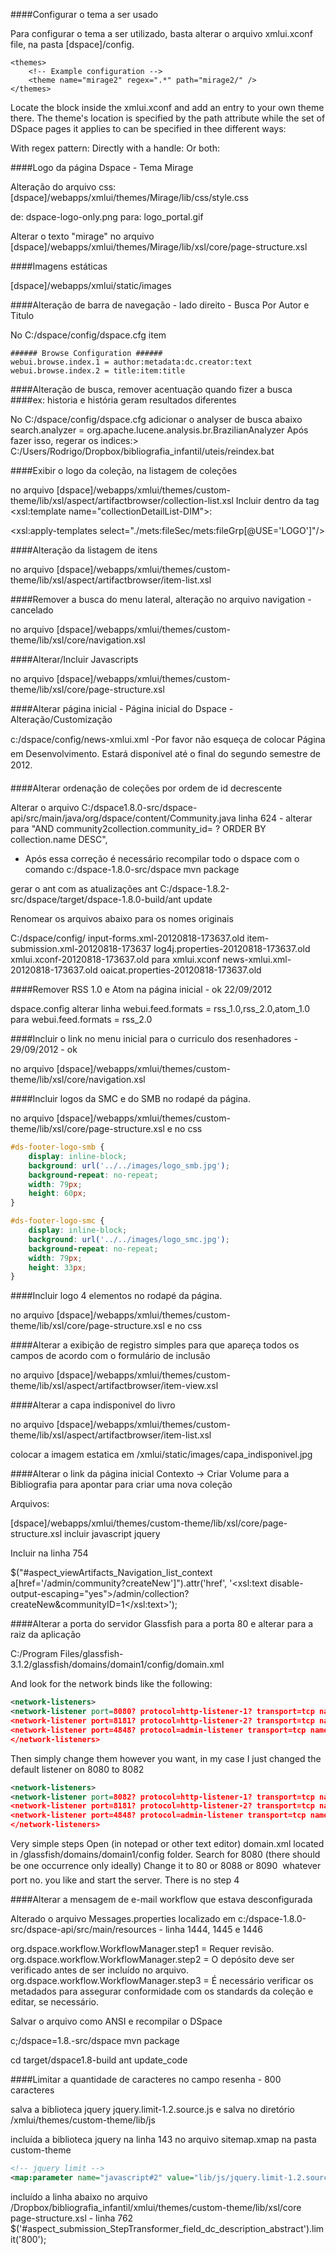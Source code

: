 ####Configurar o tema a ser usado

Para configurar o tema a ser utilizado, basta alterar o arquivo xmlui.xconf file, na pasta [dspace]/config.

    <themes>
        <!-- Example configuration -->
        <theme name="mirage2" regex=".*" path="mirage2/" />
    </themes>

Locate the <themes> block inside the xmlui.xconf and add an entry to your own theme there. The theme's location is specified by the path attribute while the set of DSpace pages it applies to can be specified in thee different ways:

With regex pattern: <theme name=" Theme's name" regex="community-list" path=" YourThemeDir /"/>
Directly with a handle: <theme name=" Theme's name" handle="123456789/42" path=" YourThemeDir /"/>
Or both: <theme name=" Theme's name" regex="browse-title^" handle="123456789/42" path=" YourThemeDir /"/>


####Logo da página Dspace - Tema Mirage

Alteração do arquivo css: [dspace]/webapps/xmlui/themes/Mirage/lib/css/style.css

de: dspace-logo-only.png 
para: logo_portal.gif

Alterar o texto "mirage" no arquivo
[dspace]/webapps/xmlui/themes/Mirage/lib/xsl/core/page-structure.xsl


####Imagens estáticas

[dspace]/webapps/xmlui/static/images


####Alteração de barra de navegação - lado direito - Busca Por Autor e Titulo

No C:/dspace/config/dspace.cfg item 

```
###### Browse Configuration ######
webui.browse.index.1 = author:metadata:dc.creator:text
webui.browse.index.2 = title:item:title
```



####Alteração de busca, remover acentuação quando fizer a busca
####ex: historia e história geram resultados diferentes

No C:/dspace/config/dspace.cfg adicionar o analyser de busca abaixo
search.analyzer = org.apache.lucene.analysis.br.BrazilianAnalyzer
Após fazer isso, regerar os indices:> C:/Users/Rodrigo/Dropbox/bibliografia_infantil/uteis/reindex.bat


####Exibir o logo da coleção, na listagem de coleções

no arquivo [dspace]/webapps/xmlui/themes/custom-theme/lib/xsl/aspect/artifactbrowser/collection-list.xsl
Incluir dentro da tag <xsl:template name="collectionDetailList-DIM">:

<!-- Generate the logo, if present, from the file section -->
<xsl:apply-templates select="./mets:fileSec/mets:fileGrp[@USE='LOGO']"/>


####Alteração da listagem de itens

no arquivo [dspace]/webapps/xmlui/themes/custom-theme/lib/xsl/aspect/artifactbrowser/item-list.xsl


####Remover a busca do menu lateral, alteração no arquivo navigation - cancelado

no arquivo [dspace]/webapps/xmlui/themes/custom-theme/lib/xsl/core/navigation.xsl


####Alterar/Incluir Javascripts

no arquivo [dspace]/webapps/xmlui/themes/custom-theme/lib/xsl/core/page-structure.xsl


####Alterar página inicial - Página inicial do Dspace - Alteração/Customização

c:/dspace/config/news-xmlui.xml
-Por favor não esqueça de colocar Página em Desenvolvimento. Estará disponível até o final 
do segundo semestre de 2012.

####Alterar ordenação de coleções por ordem de id decrescente

Alterar o arquivo C:/dspace1.8.0-src/dspace-api/src/main/java/org/dspace/content/Community.java
linha 624 - alterar para "AND community2collection.community_id= ? ORDER BY collection.name DESC",

- Após essa correção é necessário recompilar todo o dspace com o comando
c:/dspace-1.8.0-src/dspace mvn package

gerar o ant com as atualizações ant 
C:/dspace-1.8.2-src/dspace/target/dspace-1.8.0-build/ant update

Renomear os arquivos abaixo para os nomes originais

C:/dspace/config/
input-forms.xml-20120818-173637.old
item-submission.xml-20120818-173637
log4j.properties-20120818-173637.old
xmlui.xconf-20120818-173637.old para xmlui.xconf
news-xmlui.xml-20120818-173637.old
oaicat.properties-20120818-173637.old


####Remover RSS 1.0 e Atom na página inicial - ok 22/09/2012

dspace.config
alterar linha 
webui.feed.formats = rss_1.0,rss_2.0,atom_1.0
para
webui.feed.formats = rss_2.0


####Incluir o link no menu inicial para o curriculo dos resenhadores - 29/09/2012 - ok

no arquivo [dspace]/webapps/xmlui/themes/custom-theme/lib/xsl/core/navigation.xsl



####Incluir logos da SMC e do SMB no rodapé da página.

no arquivo [dspace]/webapps/xmlui/themes/custom-theme/lib/xsl/core/page-structure.xsl
e no css

```css
#ds-footer-logo-smb {
	display: inline-block;
	background: url('../../images/logo_smb.jpg');
	background-repeat: no-repeat;
	width: 79px;
	height: 60px;
}

#ds-footer-logo-smc {
	display: inline-block;
	background: url('../../images/logo_smc.jpg');
	background-repeat: no-repeat;
	width: 79px;
	height: 33px;
}
```

####Incluir logo 4 elementos no rodapé da página.

no arquivo [dspace]/webapps/xmlui/themes/custom-theme/lib/xsl/core/page-structure.xsl
e no css


####Alterar a exibição de registro simples para que apareça todos os campos de acordo com o formulário de inclusão

no arquivo [dspace]/webapps/xmlui/themes/custom-theme/lib/xsl/aspect/artifactbrowser/item-view.xsl


####Alterar a capa indisponivel do livro

no arquivo [dspace]/webapps/xmlui/themes/custom-theme/lib/xsl/aspect/artifactbrowser/item-list.xsl

colocar a imagem estatica em 
/xmlui/static/images/capa_indisponivel.jpg

####Alterar o link da página inicial Contexto -> Criar Volume para a Bibliografia para apontar para criar uma nova coleção 


Arquivos:

[dspace]/webapps/xmlui/themes/custom-theme/lib/xsl/core/page-structure.xsl
incluir javascript jquery

Incluir na linha 754

$("#aspect_viewArtifacts_Navigation_list_context a[href='/admin/community?createNew']").attr('href', 
'<xsl:text disable-output-escaping="yes">/admin/collection?createNew&amp;communityID=1</xsl:text>');
			
####Alterar a porta do servidor Glassfish para a porta 80 e alterar para a raiz da aplicação

C:/Program Files/glassfish-3.1.2/glassfish/domains/domain1/config/domain.xml

And look for the network binds like the following:

```xml
<network-listeners>
<network-listener port=8080? protocol=http-listener-1? transport=tcp name=http-listener-1? thread-pool=http-thread-pool></network-listener>
<network-listener port=8181? protocol=http-listener-2? transport=tcp name=http-listener-2? thread-pool=http-thread-pool></network-listener>
<network-listener port=4848? protocol=admin-listener transport=tcp name=admin-listener thread-pool=admin-thread-pool></network-listener>
</network-listeners>
```

Then simply change them however you want, in my case I just changed the default listener on 8080 to 8082

```xml
<network-listeners>
<network-listener port=8082? protocol=http-listener-1? transport=tcp name=http-listener-1? thread-pool=http-thread-pool></network-listener>
<network-listener port=8181? protocol=http-listener-2? transport=tcp name=http-listener-2? thread-pool=http-thread-pool></network-listener>
<network-listener port=4848? protocol=admin-listener transport=tcp name=admin-listener thread-pool=admin-thread-pool></network-listener>
</network-listeners>
```

Very simple steps
Open (in notepad or other text editor) domain.xml located in /glassfish/domains/domain1/config folder.
Search for 8080 (there should be one occurrence only ideally)
Change it to 80 or 8088 or 8090  whatever port no. you like and start the server.
There is no step 4 

####Alterar a mensagem de e-mail workflow que estava desconfigurada

Alterado o arquivo Messages.properties localizado em 
c:/dspace-1.8.0-src/dspace-api/src/main/resources - linha 1444, 1445 e 1446

org.dspace.workflow.WorkflowManager.step1 = Requer revisão.
org.dspace.workflow.WorkflowManager.step2 = O depósito deve ser verificado antes de ser incluído no arquivo.
org.dspace.workflow.WorkflowManager.step3 = É necessário verificar os metadados para assegurar conformidade com os standards da coleção e editar, se necessário.

Salvar o arquivo como ANSI e recompilar o DSpace

c;/dspace=1.8.-src/dspace
mvn package

cd target/dspace1.8-build
ant update_code

####Limitar a quantidade de caracteres no campo resenha - 800 caracteres

salva a biblioteca jquery jquery.limit-1.2.source.js e salva no
diretório /xmlui/themes/custom-theme/lib/js

incluída a biblioteca jquery na linha 143
no arquivo sitemap.xmap na pasta custom-theme

```xml
<!-- jquery limit -->
<map:parameter name="javascript#2" value="lib/js/jquery.limit-1.2.source.js"/>
```

incluído a linha abaixo no arquivo 
/Dropbox/bibliografia_infantil/xmlui/themes/custom-theme/lib/xsl/core
page-structure.xsl - linha 762
$('#aspect_submission_StepTransformer_field_dc_description_abstract').limit('800');


